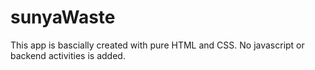 # sunyaWaste

This app is bascially created with pure HTML and CSS. No javascript or backend activities is added. 
